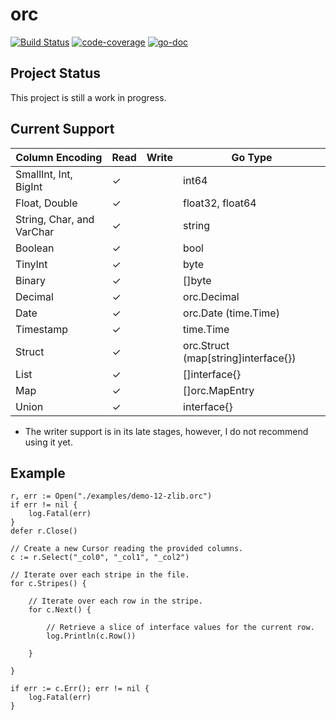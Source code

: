 # orc

[![Build Status](https://travis-ci.org/scritchley/orc.svg?branch=master)](https://travis-ci.org/scritchley/orc)
[![code-coverage](http://gocover.io/_badge/code.simon-critchley.co.uk/orc)](http://gocover.io/github.com/scritchley/orc)
[![go-doc](https://godoc.org/code.simon-critchley.co.uk/orc?status.svg)](https://godoc.org/github.com/scritchley/orc)

## Project Status

This project is still a work in progress.

## Current Support

| Column Encoding           | Read | Write | Go Type                             |
|---------------------------|------|-------|-------------------------------------|
| SmallInt, Int, BigInt     | ✓    |       | int64                               |
| Float, Double             | ✓    |       | float32, float64                    |
| String, Char, and VarChar | ✓    |       | string                              |
| Boolean                   | ✓    |       | bool                                |
| TinyInt                   | ✓    |       | byte                                |
| Binary                    | ✓    |       | []byte                              |
| Decimal                   | ✓    |       | orc.Decimal                         |
| Date                      | ✓    |       | orc.Date (time.Time)                |
| Timestamp                 | ✓    |       | time.Time                           |
| Struct                    | ✓    |       | orc.Struct (map[string]interface{}) |
| List                      | ✓    |       | []interface{}                       |
| Map                       | ✓    |       | []orc.MapEntry                      |
| Union                     | ✓    |       | interface{}                         |

- The writer support is in its late stages, however, I do not recommend using it yet.

## Example

    r, err := Open("./examples/demo-12-zlib.orc")
    if err != nil {
        log.Fatal(err)
    }
    defer r.Close()
    
    // Create a new Cursor reading the provided columns.
    c := r.Select("_col0", "_col1", "_col2")

    // Iterate over each stripe in the file.
    for c.Stripes() {
        
        // Iterate over each row in the stripe.
        for c.Next() {
              
            // Retrieve a slice of interface values for the current row.
            log.Println(c.Row())
            
        }
       
    }

    if err := c.Err(); err != nil {
        log.Fatal(err)
    }

